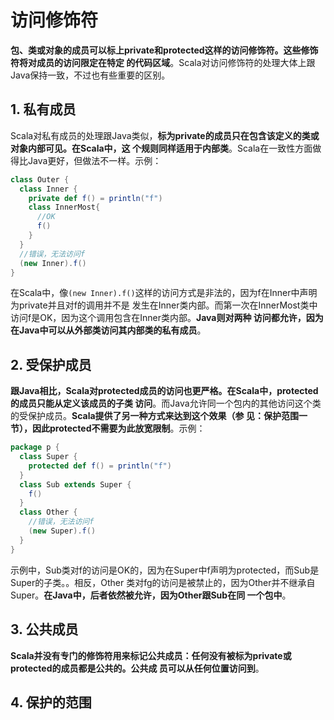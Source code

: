 访问修饰符
===================================================================================
**包、类或对象的成员可以标上private和protected这样的访问修饰符。这些修饰符将对成员的访问限定在特定
的代码区域**。Scala对访问修饰符的处理大体上跟Java保持一致，不过也有些重要的区别。

## 1. 私有成员
Scala对私有成员的处理跟Java类似，**标为private的成员只在包含该定义的类或对象内部可见。在Scala中，这
个规则同样适用于内部类**。Scala在一致性方面做得比Java更好，但做法不一样。示例：
```scala
class Outer {
  class Inner {
    private def f() = println("f")
    class InnerMost{
      //OK
      f()
    }
  }
  //错误，无法访问f
  (new Inner).f()
}
```
在Scala中，像`(new Inner).f()`这样的访问方式是非法的，因为f在Inner中声明为private并且对f的调用并不是
发生在Inner类内部。而第一次在InnerMost类中访问f是OK，因为这个调用包含在Inner类内部。**Java则对两种
访问都允许，因为在Java中可以从外部类访问其内部类的私有成员**。

## 2. 受保护成员
**跟Java相比，Scala对protected成员的访问也更严格。在Scala中，protected的成员只能从定义该成员的子类
访问**。而Java允许同一个包内的其他访问这个类的受保护成员。**Scala提供了另一种方式来达到这个效果（参
见：保护范围一节），因此protected不需要为此放宽限制**。示例：
```scala
package p {
  class Super {
    protected def f() = println("f")
  }
  class Sub extends Super {
    f()
  }
  class Other {
    //错误，无法访问f
    (new Super).f()
  }
}
```
示例中，Sub类对f的访问是OK的，因为在Super中f声明为protected，而Sub是Super的子类。。相反，Other
类对fg的访问是被禁止的，因为Other并不继承自Super。**在Java中，后者依然被允许，因为Other跟Sub在同
一个包中**。

## 3. 公共成员
**Scala并没有专门的修饰符用来标记公共成员：任何没有被标为private或protected的成员都是公共的。公共成
员可以从任何位置访问到**。

## 4. 保护的范围
